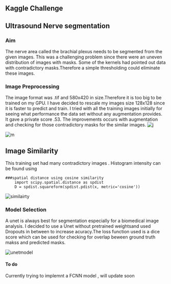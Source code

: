 ## Kaggle Challenge 

## Ultrasound Nerve segmentation 

### Aim 

The nerve area called the brachial plexus needs to be segmented from the given images. This was a challenging problem since there were an uneven distribution of images with masks. Some of the kernels had pointed out data with contradictory masks.Therefore a simple thresholding could eliminate these images. 

### Image Preprocessing 

The image format was .tif and 580x420 in size.Therefore it is too big to be trained on my GPU. I have decided to rescale my images size 128x128 since it is faster to predict and train. I tried with all the training images initially for seeing what performance the data set without any augmentation provides. It gave a private score .53. The improvements occurs  with augmentation and checking for those contradictory masks for the similar images. 
![j](https://user-images.githubusercontent.com/25079132/61428893-1cc90980-a8f2-11e9-8308-548a0b3d4a2d.JPG)

![m](https://user-images.githubusercontent.com/25079132/61429093-ed66cc80-a8f2-11e9-8bad-89632e6818b6.JPG)


## Image Similarity 

This training set had many contradictory images . Histogram intensity can be found using 

```
###spatial distance using cosine similarity
    import scipy.spatial.distance as spdist
    D = spdist.squareform(spdist.pdist(x, metric='cosine'))

```
![similairty](https://user-images.githubusercontent.com/25079132/64492231-f06da180-d23f-11e9-9b5e-b31b692e1598.JPG)

### Model Selection 

A unet is always best for segmentation especially for a biomedical image analysis. I decided to use a Unet without pretrained weightsand used Dropouts in between to increase acuracy.The loss function used is a dice score which can be used for checking for overlap beween ground truth makss and predicted masks.

![unetmodel](https://user-images.githubusercontent.com/25079132/64492339-f912a780-d240-11e9-9328-98f9317d6cb1.JPG)

#### To do 

Currently trying to implemnt a FCNN model , will update soon 
